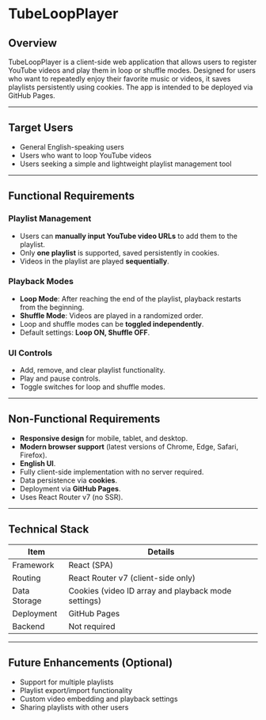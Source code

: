 # TubeLoopPlayer

## Overview
TubeLoopPlayer is a client-side web application that allows users to register YouTube videos and play them in loop or shuffle modes. Designed for users who want to repeatedly enjoy their favorite music or videos, it saves playlists persistently using cookies. The app is intended to be deployed via GitHub Pages.

---

## Target Users
- General English-speaking users
- Users who want to loop YouTube videos
- Users seeking a simple and lightweight playlist management tool

---

## Functional Requirements

### Playlist Management
- Users can **manually input YouTube video URLs** to add them to the playlist.
- Only **one playlist** is supported, saved persistently in cookies.
- Videos in the playlist are played **sequentially**.

### Playback Modes
- **Loop Mode**: After reaching the end of the playlist, playback restarts from the beginning.
- **Shuffle Mode**: Videos are played in a randomized order.
- Loop and shuffle modes can be **toggled independently**.
- Default settings: **Loop ON, Shuffle OFF**.

### UI Controls
- Add, remove, and clear playlist functionality.
- Play and pause controls.
- Toggle switches for loop and shuffle modes.

---

## Non-Functional Requirements
- **Responsive design** for mobile, tablet, and desktop.
- **Modern browser support** (latest versions of Chrome, Edge, Safari, Firefox).
- **English UI**.
- Fully client-side implementation with no server required.
- Data persistence via **cookies**.
- Deployment via **GitHub Pages**.
- Uses React Router v7 (no SSR).

---

## Technical Stack
| Item | Details |
| --- | --- |
| Framework | React (SPA) |
| Routing | React Router v7 (client-side only) |
| Data Storage | Cookies (video ID array and playback mode settings) |
| Deployment | GitHub Pages |
| Backend | Not required |

---

## Future Enhancements (Optional)
- Support for multiple playlists
- Playlist export/import functionality
- Custom video embedding and playback settings
- Sharing playlists with other users